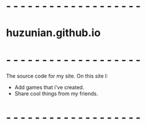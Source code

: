# - - - - - - - - - - - - - - - - - - -
# huzunian.github.io
# - - - - - - - - - - - - - - - - - - -
The source code for my site.
On this site I:
- Add games that i've created.
- Share cool things from my friends.
# - - - - - - - - - - - - - - - - - - -
